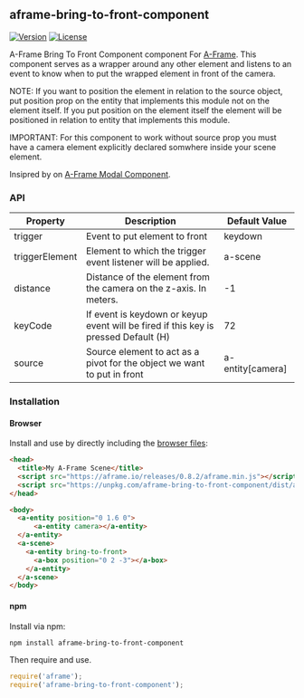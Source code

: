 ## aframe-bring-to-front-component

[![Version](http://img.shields.io/npm/v/aframe-bring-to-front-component.svg?style=flat-square)](https://npmjs.org/package/aframe-bring-to-front-component)
[![License](http://img.shields.io/npm/l/aframe-bring-to-front-component.svg?style=flat-square)](https://npmjs.org/package/aframe-bring-to-front-component)

A-Frame Bring To Front Component component For [A-Frame](https://aframe.io).
This component serves as a wrapper around any other element and listens to an event to know when to put the wrapped element in front of the camera.

NOTE: If you want to position the element in relation to the source object, put position prop on the entity that implements this module not on the element itself. If you put position on the element itself the element will be positioned in relation to entity that implements this module.

IMPORTANT: For this component to work without source prop you must have a camera element explicitly declared somwhere inside your scene element.

Insipred by on [A-Frame Modal Component](https://github.com/IdeaSpaceVR/aframe-ui-modal-component).

### API

| Property       | Description                                                                         | Default Value    |
| -------------- | ----------------------------------------------------------------------------------- | ---------------- |
| trigger        | Event to put element to front                                                       | keydown          |
| triggerElement | Element to which the trigger event listener will be applied.                        | a-scene          |
| distance       | Distance of the element from the camera on the z-axis. In meters.                   | -1               |
| keyCode        | If event is keydown or keyup event will be fired if this key is pressed Default (H) | 72               |
| source         | Source element to act as a pivot for the object we want to put in front             | a-entity[camera] |

### Installation

#### Browser

Install and use by directly including the [browser files](dist):

```html
<head>
  <title>My A-Frame Scene</title>
  <script src="https://aframe.io/releases/0.8.2/aframe.min.js"></script>
  <script src="https://unpkg.com/aframe-bring-to-front-component/dist/aframe-bring-to-front-component.min.js"></script>
</head>

<body>
  <a-entity position="0 1.6 0">
      <a-entity camera></a-entity>
  </a-entity>
  <a-scene>
    <a-entity bring-to-front>
      <a-box position="0 2 -3"></a-box>
    </a-entity>
  </a-scene>
</body>
```

#### npm

Install via npm:

```bash
npm install aframe-bring-to-front-component
```

Then require and use.

```js
require('aframe');
require('aframe-bring-to-front-component');
```
